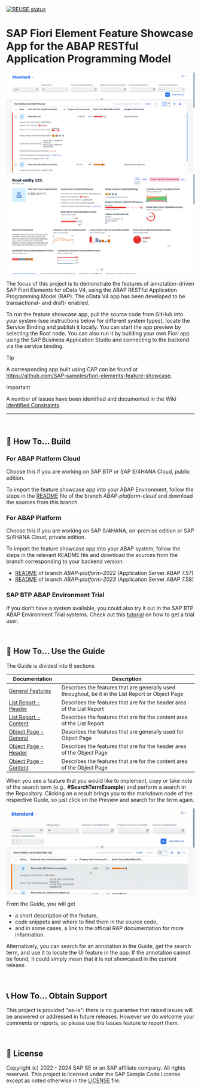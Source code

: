 [![REUSE status](https://api.reuse.software/badge/github.com/sap-samples/abap-platform-fiori-feature-showcase)](https://api.reuse.software/info/github.com/sap-samples/abap-platform-fiori-feature-showcase)

# SAP Fiori Element Feature Showcase App for the ABAP RESTful Application Programming Model
![App List Report](/Images/app-list.jpg)
![App Object Page](/Images/app-objectpage.jpg)

The focus of this project is to demonstrate the features of annotation-driven SAP Fiori Elements for oData V4, using the ABAP RESTful Application Programming Model (RAP). The oData V4 app has been developed to be transactional- and draft- enabled.

To run the feature showcase app, pull the source code from GitHub into your system (see instructions below for different system types), locate the Service Binding and publish it locally. You can start the app preview by selecting the Root node. You can also run it by building your own Fiori app using the SAP Business Application Studio and connecting to the backend via the service binding.

> [!TIP]  
> A corresponding app built using CAP can be found at https://github.com/SAP-samples/fiori-elements-feature-showcase.

> [!IMPORTANT]  
> A number of issues have been identified and documented in the Wiki [Identified Constraints](/../../wiki/Identified-Constraints).

---
<br/>

## :wrench: How To... Build

### For ABAP Platform Cloud
Choose this if you are working on SAP BTP or SAP S/4HANA Cloud, public edition. 

To import the feature showcase app into your ABAP Environment, follow the steps in the [README](../ABAP-platform-cloud/README.md) file of the branch <em>ABAP-platform-cloud</em> and download the sources from this branch. 

### For ABAP Platform
Choose this if you are working on SAP S/4HANA, on-premise edition or SAP S/4HANA Cloud, private edition.

To import the feature showcase app into your ABAP system, follow the steps in the relevant README file and download the sources from the branch corresponding to your backend version: 

* [README](../ABAP-platform-2022/README.md) of branch <em>ABAP-platform-2022</em> (Application Server ABAP 7.57)
* [README](../ABAP-platform-2023/README.md) of branch <em>ABAP-platform-2023</em> (Application Server ABAP 7.58)

### SAP BTP ABAP Environment Trial

If you don’t have a system available, you could also try it out in the SAP BTP ABAP Environment Trial systems. Check out this [tutorial](https://developers.sap.com/tutorials/abap-environment-trial-onboarding.html) on how to get a trial user.

<br/>

## :book: How To... Use the Guide

The Guide is divided into 6 sections

| Documentation | Description |
| ----- | ----- |
| [General Features](/01_general_features.md)  | Describes the features that are generally used throughout, be it in the List Report or Object Page |
| [List Report - Header](/02_list_report_header.md)  | Describes the features that are for the header area of the List Report |
| [List Report - Content](/03_list_report_content.md)  | Describes the features that are for the content area of the List Report  |
| [Object Page - General](/04_object_page_general.md)  | Describes the features that are generally used for Object Page |
| [Object Page - Header](/05_object_page_header.md)  | Describes the features that are for the header area of the Object Page  |
| [Object Page - Content](/06_object_page_content.md)  | Describes the features that are for the content area of the Object Page  |

When you see a feature that you would like to implement, copy or take note of the search term (e.g., **#SearchTermExample**) and perform a search in the Repository. Clicking on a result brings you to the markdown code of the respective Guide, so just click on the Preview and search for the term again.

<img src="/Images/search.gif" alt="How to search" title="How to search" >

From the Guide, you will get 

* a short description of the feature, 
* code snippets and where to find them in the source code, 
* and in some cases, a link to the official RAP documentation for more information.

Alternatively, you can search for an annotation in the Guide, get the search term, and use it to locate the UI feature in the app. If the annotation cannot be found, it could simply mean that it is not showcased in the current release.

<br/>

## :telephone_receiver: How To... Obtain Support
This project is provided "as-is": there is no guarantee that raised issues will be answered or addressed in future releases. However we do welcome your comments or reports, so please use the Issues feature to report them.

<br/>

## :memo: License
Copyright (c) 2022 - 2024 SAP SE or an SAP affiliate company. All rights reserved. This project is licensed under the SAP Sample Code License except as noted otherwise in the [LICENSE](/LICENSES/Apache-2.0.txt) file.
